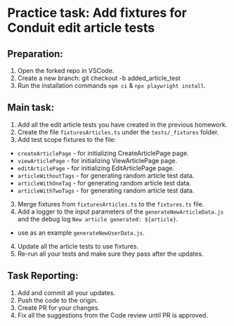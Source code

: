 # Practice task: Add fixtures for Conduit edit article tests

## Preparation:
1. Open the forked repo in VSCode.
2. Create a new branch: git checkout -b added_article_test
3. Run the installation commands `npm ci` & `npx playwright install`.

## Main task:
1. Add all the edit article tests you have created in the previous homework.
2. Create the file `fixturesArticles.ts` under the `tests/_fixtures` folder.
3. Add test scope fixtures to the file:
- `createArticlePage` - for initializing CreateArticlePage page.
- `viewArticlePage` - for initializing ViewArticlePage page.
- `editArticlePage` - for initializing EditArticlePage page.
- `articleWithoutTags` - for generating random article test data.
- `articleWithOneTag` - for generating random article test data.
- `articleWithTwoTags` - for generating random article test data.
3. Merge fixtures from `fixturesArticles.ts` to the `fixtures.ts` file.
4. Add a logger to the input parameters of the `generateNewArticleData.js` and the debug log `New article generated: ${article}`.
- use as an example `generateNewUserData.js`.
4. Update all the article tests to use fixtures.
5. Re-run all your tests and make sure they pass after the updates.

## Task Reporting: 
1. Add and commit all your updates. 
2. Push the code to the origin.
3. Create PR for your changes. 
4. Fix all the suggestions from the Code review until PR is approved.  

